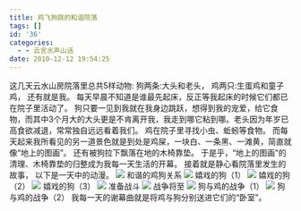 ```yaml
---
title: 鸡飞狗跳的和谐院落
tags: []
id: '36'
categories:
  - - 云言水声山话
date: 2010-12-12 19:54:25
---
```


这几天云水山房院落里总共5样动物: 狗两条:大头和老头， 鸡两只:生蛋鸡和童子鸡， 还有就是我。 每天早晨不知道是谁最先起床，反正等我起床的时候它们都已在院子里活动了。 狗只要一见到我就在我身边跳跃，想得到我的宠爱，给它食物，而其中3个月大的大头更是不肯离开我，我走到哪它粘到哪。老头因为年岁已高食欲减退，常常独自远远看着我们。 鸡在院子里寻找小虫、蚯蚓等食物。 而每天起来我所看见的另一道景色就是到处是鸡屎，一块白、一条黑、一滩黄，简直就像“地上的图画”。 还有被狗拉下飘落在地的木椅靠垫。 于是乎，“地上的图画”的清理、木椅靠垫的归整成为我每一天生活的开幕。 接着就是静心看院落里发生的故事， 以下是一天中的动漫。 [![](http://static8.photo.sina.com.cn/bmiddle/61242da7x72339ec916b7&690)](http://blog.photo.sina.com.cn/showpic.html#url=http://static8.photo.sina.com.cn/orignal/61242da7x72339ec916b7&690) 和谐的鸡狗关系 [![](http://static8.photo.sina.com.cn/bmiddle/61242da7x7233a017f307&690)](http://blog.photo.sina.com.cn/showpic.html#url=http://static8.photo.sina.com.cn/orignal/61242da7x7233a017f307&690) 嬉戏的狗（1） [![](http://static6.photo.sina.com.cn/bmiddle/61242da7x76044c351af5&690)](http://blog.photo.sina.com.cn/showpic.html#url=http://static6.photo.sina.com.cn/orignal/61242da7x76044c351af5&690) 嬉戏的狗（2） [![](http://static7.photo.sina.com.cn/bmiddle/61242da7x760461166ef6&690)](http://blog.photo.sina.com.cn/showpic.html#url=http://static7.photo.sina.com.cn/orignal/61242da7x760461166ef6&690) 嬉戏的狗（3） [![](http://static6.photo.sina.com.cn/bmiddle/61242da7x76046e795825&690)](http://blog.photo.sina.com.cn/showpic.html#url=http://static6.photo.sina.com.cn/orignal/61242da7x76046e795825&690) 准备战斗 [![](http://static2.photo.sina.com.cn/bmiddle/61242da7x760481221a61&690)](http://blog.photo.sina.com.cn/showpic.html#url=http://static2.photo.sina.com.cn/orignal/61242da7x760481221a61&690) 战争将至 [![](http://static4.photo.sina.com.cn/bmiddle/61242da7x76049b0e30c3&690)](http://blog.photo.sina.com.cn/showpic.html#url=http://static4.photo.sina.com.cn/orignal/61242da7x76049b0e30c3&690) 狗与鸡的战争（1） [![](http://static1.photo.sina.com.cn/bmiddle/61242da7x760491374c50&690)](http://blog.photo.sina.com.cn/showpic.html#url=http://static1.photo.sina.com.cn/orignal/61242da7x760491374c50&690) 狗与鸡的战争（2） 我每一天的谢幕曲就是将鸡与狗分别送进它们的“卧室”。